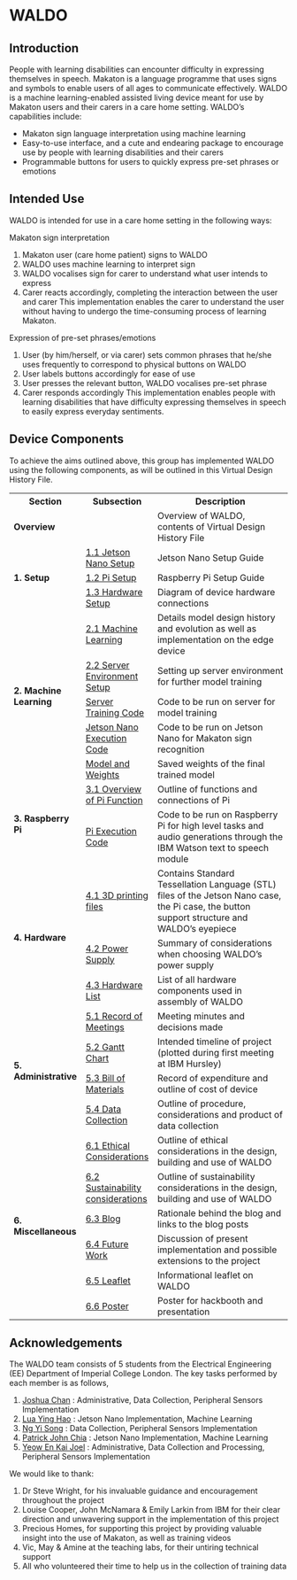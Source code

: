 WALDO
======

Introduction
------------

People with learning disabilities can encounter difficulty in expressing themselves in speech. Makaton is a language programme that uses signs and symbols to enable users of all ages to communicate effectively. WALDO is a machine learning-enabled assisted living device meant for use by Makaton users and their carers in a care home setting. WALDO’s capabilities include:

* Makaton sign language interpretation using machine learning
* Easy-to-use interface, and a cute and endearing package to encourage use by people with learning disabilities and their carers
* Programmable buttons for users to quickly express pre-set phrases or emotions

Intended Use
---

WALDO is intended for use in a care home setting in the following ways:

Makaton sign interpretation
1. Makaton user (care home patient) signs to WALDO
2. WALDO uses machine learning to interpret sign
3. WALDO vocalises sign for carer to understand what user intends to express
4. Carer reacts accordingly, completing the interaction between the user and carer
This implementation enables the carer to understand the user without having to undergo the time-consuming process of learning Makaton.

Expression of pre-set phrases/emotions
1. User (by him/herself, or via carer) sets common phrases that he/she uses frequently to correspond to physical buttons on WALDO
2. User labels buttons accordingly for ease of use
3. User presses the relevant button, WALDO vocalises pre-set phrase
4. Carer responds accordingly
This implementation enables people with learning disabilities that have difficulty expressing themselves in speech to easily express everyday sentiments.


Device Components
---

To achieve the aims outlined above, this group has implemented WALDO using the following components, as will be outlined in this Virtual Design History File.

<table>
  <tr>
    <th width="18%">Section</th>
    <th width="22%">Subsection</th>
    <th>Description</th>
  </tr>
  <tr>
    <td colspan="2"><span style="font-weight:bold">Overview</span></td>
    <td>Overview of WALDO, contents of Virtual Design History File</td>
  </tr>
  <tr>
    <td rowspan="3"><span style="font-weight:bold">1. Setup</span></td>
    <td> <a href="https://github.com/patrickjohncyh/ibm-waldo/blob/master/1-Setup/1-1-Jetson-Setup.md">1.1 Jetson Nano Setup</a></td>
    <td>Jetson Nano Setup Guide</td>
  </tr>
  <tr>
    <td><a href="https://github.com/patrickjohncyh/ibm-waldo/blob/master/1-Setup/1-2-Pi-Setup.md">1.2 Pi Setup</a></td>
    <td>Raspberry Pi Setup Guide</td>
  </tr>
  <tr>
    <td><a href="https://github.com/patrickjohncyh/ibm-waldo/blob/master/1-Setup/1-3-Hardware-Connections.md">1.3 Hardware Setup</a></td>
    <td>Diagram of device hardware connections</td>
  </tr>
  <tr>
    <td rowspan="5"><span style="font-weight:bold">2. Machine Learning</span></td>
    <td><a href="https://github.com/patrickjohncyh/ibm-waldo/blob/master/2-MachineLearning/2-1-Machine-Learning.md"> 2.1 Machine Learning </a></td>
    <td>Details model design history and evolution as well as implementation on the edge device</td>
  </tr>
  <tr>
    <td><a href="https://github.com/patrickjohncyh/ibm-waldo/blob/master/2-MachineLearning/2-2-Server-Environment-Setup.md"> 2.2 Server Environment Setup</a></td>
    <td>Setting up server environment for further model training</td>
  </tr>
  <tr>
    <td><a href="https://github.com/patrickjohncyh/ibm-waldo/tree/master/2-MachineLearning/server-training"> Server Training Code</a></td>
    <td>Code to be run on server for model training</td>
  </tr>
  <tr>
    <td><a href ="https://github.com/patrickjohncyh/ibm-waldo/tree/master/2-MachineLearning/jetson-execution">Jetson Nano Execution Code</a></td>
    <td>Code to be run on Jetson Nano for Makaton sign recognition</td>
  </tr>
  <tr>
    <td><a href = "https://github.com/patrickjohncyh/ibm-waldo/tree/master/2-MachineLearning/jetson-execution/checkpoint_models"> Model and Weights</a></td>
    <td>Saved weights of the final trained model</td>
  </tr>

  <tr>
    <td rowspan="4"><span style="font-weight:bold">3. Raspberry Pi</span></td>
    <td><a href="https://github.com/patrickjohncyh/ibm-waldo/blob/master/3-Pi/3-1-Pi-Function.md"> 3.1 Overview of Pi Function</a></td>
    <td>Outline of functions and connections of Pi</td>
  </tr>
  <tr>
    <td><a href="https://github.com/patrickjohncyh/ibm-waldo/tree/master/3-Pi/pi-execution"> Pi Execution Code</td>
    <td>Code to be run on Raspberry Pi for high level tasks and audio generations through the IBM Watson text to speech module</span></td>
  </tr>
  <tr>
    
  </tr>
  <tr>
    
  </tr>
  <tr>
    <td rowspan="3"><span style="font-weight:bold">4. Hardware</span></td>
    <td><a href="https://github.com/patrickjohncyh/ibm-waldo/tree/master/4-Hardware/4-1-3D-Printing-STL-Files">4.1 3D printing files</a></td>
    <td>Contains Standard Tessellation Language (STL) files of the Jetson Nano case, the Pi case, the button support structure and WALDO’s eyepiece</td>
  </tr>
  <tr>
    <td><a href="https://github.com/patrickjohncyh/ibm-waldo/blob/master/4-Hardware/4-2-Power-Supply.md">4.2 Power Supply</td>
    <td>Summary of considerations when choosing WALDO’s power supply</td>
  </tr>
  <tr>
    <td><a href="https://github.com/patrickjohncyh/ibm-waldo/blob/master/4-Hardware/4-3-Hardware-List.md">4.3 Hardware List</td>
    <td>List of all hardware components used in assembly of WALDO</td>
  </tr>
  <tr>
    <td rowspan="4"><span style="font-weight:bold">5. Administrative</span></td>
    <td><a href="https://github.com/patrickjohncyh/ibm-waldo/tree/master/5-Administrative/5-1-Record-of-Meetings">5.1 Record of Meetings</td>
    <td>Meeting minutes and decisions made</td>
  </tr>
  <tr>
    <td><a href="https://github.com/patrickjohncyh/ibm-waldo/blob/master/5-Administrative/5-2-Gantt-Chart.md">5.2 Gantt Chart</td>
    <td>Intended timeline of project (plotted during first meeting at IBM Hursley)</td>
  </tr>
  <tr>
    <td><a href="https://github.com/patrickjohncyh/ibm-waldo/blob/master/5-Administrative/5-3-Bill-of-Materials.md">5.3 Bill of Materials</td>
    <td>Record of expenditure and outline of cost of device</td>
  </tr>
  <tr>
    <td><a href="https://github.com/patrickjohncyh/ibm-waldo/blob/master/5-Administrative/5-4-Data-Collection.md">5.4 Data Collection</td>
    <td>Outline of procedure, considerations and product of data collection</td>
  </tr>
  <tr>
    <td rowspan="6"><span style="font-weight:bold">6. Miscellaneous</span></td>
    <td><a href="https://github.com/patrickjohncyh/ibm-waldo/blob/master/6-Miscellaneous/6-1-Ethical-Considerations.md">6.1 Ethical Considerations</td>
    <td>Outline of ethical considerations in the design, building and use of WALDO</td>
  </tr>
  <tr>
    <td><a href="https://github.com/patrickjohncyh/ibm-waldo/blob/master/6-Miscellaneous/6-2-Sustainability-Considerations.md"> 6.2 Sustainability considerations</td>
    <td>Outline of sustainability considerations in the design, building and use of WALDO</td>
  </tr>
  <tr>
    <td><a href="https://github.com/patrickjohncyh/ibm-waldo/blob/master/6-Miscellaneous/6-3-Blog.md">6.3 Blog</td>
    <td>Rationale behind the blog and links to the blog posts</td>
  </tr>
  <tr>
    <td><a href="https://github.com/patrickjohncyh/ibm-waldo/blob/master/6-Miscellaneous/6-4-Future-Work.md">6.4 Future Work</td>
    <td>Discussion of present implementation and possible extensions to the project</td>
  </tr>
  <tr>
    <td><a href="https://github.com/patrickjohncyh/ibm-waldo/blob/master/6-Miscellaneous/6-5-Leaflet.pdf">6.5 Leaflet</td>
    <td>Informational leaflet on WALDO</td>
  </tr>
  <tr>
    <td><a href="https://github.com/patrickjohncyh/ibm-waldo/blob/master/6-Miscellaneous/6-6-Poster.pdf">6.6 Poster</td>
    <td>Poster for hackbooth and presentation</td>
  </tr>
</table>

Acknowledgements
---

The WALDO team consists of 5 students from the Electrical Engineering (EE) Department of Imperial College London. The key tasks performed by each member is as follows,

1. [Joshua Chan](https://github.com/josh8chan) : Administrative, Data Collection, Peripheral Sensors Implementation 
2. [Lua Ying Hao](https://github.com/Kaynelua) : Jetson Nano Implementation, Machine Learning
3. [Ng Yi Song](https://github.com/NgYiSong) : Data Collection, Peripheral Sensors Implementation
4. [Patrick John Chia](https://github.com/patrickjohncyh) : Jetson Nano Implementation, Machine Learning
5. [Yeow En Kai Joel](https://github.com/joelyeow) : Administrative, Data Collection and Processing, Peripheral Sensors Implementation 

We would like to thank:

1. Dr Steve Wright, for his invaluable guidance and encouragement throughout the project
2. Louise Cooper, John McNamara & Emily Larkin from IBM for their clear direction and unwavering support in the implementation of this project
3. Precious Homes, for supporting this project by providing valuable insight into the use of Makaton, as well as training videos
4. Vic, May & Amine at the teaching labs, for their untiring technical support
5. All who volunteered their time to help us in the collection of training data

